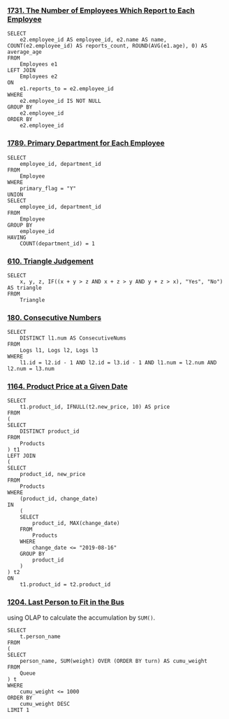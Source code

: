 ### [1731. The Number of Employees Which Report to Each Employee](https://leetcode.cn/problems/the-number-of-employees-which-report-to-each-employee/)

```mysql
SELECT
    e2.employee_id AS employee_id, e2.name AS name, COUNT(e2.employee_id) AS reports_count, ROUND(AVG(e1.age), 0) AS average_age
FROM 
    Employees e1
LEFT JOIN
    Employees e2
ON
    e1.reports_to = e2.employee_id
WHERE
    e2.employee_id IS NOT NULL
GROUP BY
    e2.employee_id
ORDER BY
    e2.employee_id
```

### [1789. Primary Department for Each Employee](https://leetcode.cn/problems/primary-department-for-each-employee/)

```mysql
SELECT
    employee_id, department_id
FROM 
    Employee 
WHERE
    primary_flag = "Y"
UNION
SELECT
    employee_id, department_id
FROM    
    Employee
GROUP BY
    employee_id
HAVING
    COUNT(department_id) = 1
```

### [610. Triangle Judgement](https://leetcode.cn/problems/triangle-judgement/)

```mysql
SELECT
    x, y, z, IF((x + y > z AND x + z > y AND y + z > x), "Yes", "No") AS triangle
FROM
    Triangle
```

### [180. Consecutive Numbers](https://leetcode.cn/problems/consecutive-numbers/)

```mysql
SELECT
    DISTINCT l1.num AS ConsecutiveNums
FROM
    Logs l1, Logs l2, Logs l3
WHERE
    l1.id = l2.id - 1 AND l2.id = l3.id - 1 AND l1.num = l2.num AND l2.num = l3.num
```

### [1164. Product Price at a Given Date](https://leetcode.cn/problems/product-price-at-a-given-date/)

```mysql
SELECT
    t1.product_id, IFNULL(t2.new_price, 10) AS price
FROM
(
SELECT
    DISTINCT product_id
FROM
    Products
) t1
LEFT JOIN
(
SELECT
    product_id, new_price
FROM
    Products
WHERE
    (product_id, change_date)
IN 
    (
    SELECT
        product_id, MAX(change_date)
    FROM
        Products
    WHERE
        change_date <= "2019-08-16"
    GROUP BY
        product_id
    )
) t2
ON
    t1.product_id = t2.product_id
```

### [1204. Last Person to Fit in the Bus](https://leetcode.cn/problems/last-person-to-fit-in-the-bus/)

using OLAP to calculate the accumulation by `SUM()`.

```mysql
SELECT
    t.person_name
FROM
(
SELECT
    person_name, SUM(weight) OVER (ORDER BY turn) AS cumu_weight
FROM
    Queue
) t
WHERE
    cumu_weight <= 1000
ORDER BY
    cumu_weight DESC
LIMIT 1
```

